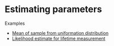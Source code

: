 # Estimating parameters

Examples
* [Mean of sample from uniformation distribution](meanUniform.ipynb)
* [Likelihood estimate for lifetime measurement](lifetimeLikelihood.ipynb)


